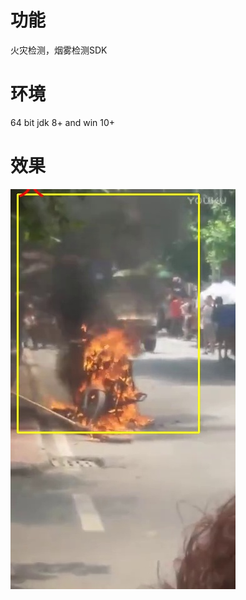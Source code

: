 ﻿# 功能
火灾检测，烟雾检测SDK

# 环境
64 bit jdk 8+ and win 10+

# 效果
![1](https://github.com/yemuzi/fire/blob/master/samplecode/out.jpg) 

